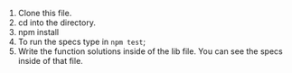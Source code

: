 1. Clone this file.
2. cd into the directory.
3. npm install
4. To run the specs type in `npm test`;
5. Write the function solutions inside of the lib file. You can see the specs inside of that file.
